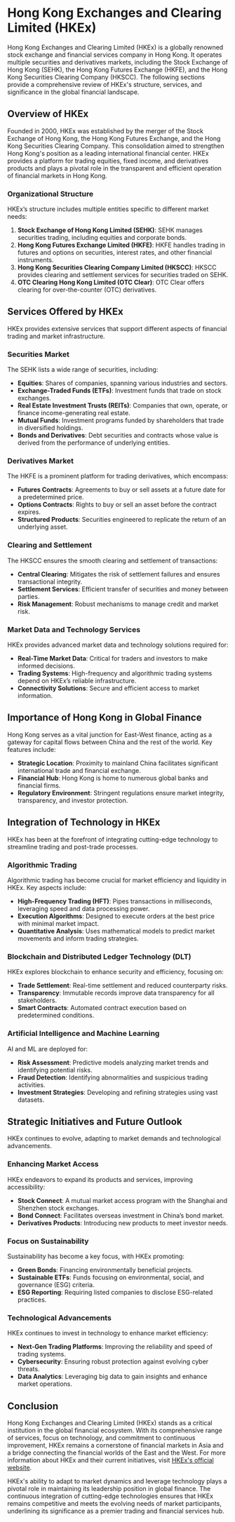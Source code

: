 # Hong Kong Exchanges and Clearing Limited (HKEx)

Hong Kong Exchanges and Clearing Limited (HKEx) is a globally renowned stock exchange and financial services company in Hong Kong. It operates multiple securities and derivatives markets, including the Stock Exchange of Hong Kong (SEHK), the Hong Kong Futures Exchange (HKFE), and the Hong Kong Securities Clearing Company (HKSCC). The following sections provide a comprehensive review of HKEx's structure, services, and significance in the global financial landscape.

## Overview of HKEx

Founded in 2000, HKEx was established by the merger of the Stock Exchange of Hong Kong, the Hong Kong Futures Exchange, and the Hong Kong Securities Clearing Company. This consolidation aimed to strengthen Hong Kong's position as a leading international financial center. HKEx provides a platform for trading equities, fixed income, and derivatives products and plays a pivotal role in the transparent and efficient operation of financial markets in Hong Kong.

### Organizational Structure

HKEx’s structure includes multiple entities specific to different market needs:

1. **Stock Exchange of Hong Kong Limited (SEHK)**: SEHK manages securities trading, including equities and corporate bonds.
2. **Hong Kong Futures Exchange Limited (HKFE)**: HKFE handles trading in futures and options on securities, interest rates, and other financial instruments.
3. **Hong Kong Securities Clearing Company Limited (HKSCC)**: HKSCC provides clearing and settlement services for securities traded on SEHK.
4. **OTC Clearing Hong Kong Limited (OTC Clear)**: OTC Clear offers clearing for over-the-counter (OTC) derivatives.

## Services Offered by HKEx

HKEx provides extensive services that support different aspects of financial trading and market infrastructure.

### Securities Market

The SEHK lists a wide range of securities, including:

- **Equities**: Shares of companies, spanning various industries and sectors.
- **Exchange-Traded Funds (ETFs)**: Investment funds that trade on stock exchanges.
- **Real Estate Investment Trusts (REITs)**: Companies that own, operate, or finance income-generating real estate.
- **Mutual Funds**: Investment programs funded by shareholders that trade in diversified holdings.
- **Bonds and Derivatives**: Debt securities and contracts whose value is derived from the performance of underlying entities.

### Derivatives Market

The HKFE is a prominent platform for trading derivatives, which encompass:

- **Futures Contracts**: Agreements to buy or sell assets at a future date for a predetermined price.
- **Options Contracts**: Rights to buy or sell an asset before the contract expires.
- **Structured Products**: Securities engineered to replicate the return of an underlying asset.

### Clearing and Settlement

The HKSCC ensures the smooth clearing and settlement of transactions:

- **Central Clearing**: Mitigates the risk of settlement failures and ensures transactional integrity.
- **Settlement Services**: Efficient transfer of securities and money between parties.
- **Risk Management**: Robust mechanisms to manage credit and market risk.

### Market Data and Technology Services

HKEx provides advanced market data and technology solutions required for:

- **Real-Time Market Data**: Critical for traders and investors to make informed decisions.
- **Trading Systems**: High-frequency and algorithmic trading systems depend on HKEx’s reliable infrastructure.
- **Connectivity Solutions**: Secure and efficient access to market information.

## Importance of Hong Kong in Global Finance

Hong Kong serves as a vital junction for East-West finance, acting as a gateway for capital flows between China and the rest of the world. Key features include:

- **Strategic Location**: Proximity to mainland China facilitates significant international trade and financial exchange.
- **Financial Hub**: Hong Kong is home to numerous global banks and financial firms.
- **Regulatory Environment**: Stringent regulations ensure market integrity, transparency, and investor protection.
  
## Integration of Technology in HKEx

HKEx has been at the forefront of integrating cutting-edge technology to streamline trading and post-trade processes.

### Algorithmic Trading

Algorithmic trading has become crucial for market efficiency and liquidity in HKEx. Key aspects include:

- **High-Frequency Trading (HFT)**: Pipes transactions in milliseconds, leveraging speed and data processing power.
- **Execution Algorithms**: Designed to execute orders at the best price with minimal market impact.
- **Quantitative Analysis**: Uses mathematical models to predict market movements and inform trading strategies.

### Blockchain and Distributed Ledger Technology (DLT)

HKEx explores blockchain to enhance security and efficiency, focusing on:

- **Trade Settlement**: Real-time settlement and reduced counterparty risks.
- **Transparency**: Immutable records improve data transparency for all stakeholders.
- **Smart Contracts**: Automated contract execution based on predetermined conditions.

### Artificial Intelligence and Machine Learning

AI and ML are deployed for:

- **Risk Assessment**: Predictive models analyzing market trends and identifying potential risks.
- **Fraud Detection**: Identifying abnormalities and suspicious trading activities.
- **Investment Strategies**: Developing and refining strategies using vast datasets.

## Strategic Initiatives and Future Outlook

HKEx continues to evolve, adapting to market demands and technological advancements.

### Enhancing Market Access

HKEx endeavors to expand its products and services, improving accessibility:

- **Stock Connect**: A mutual market access program with the Shanghai and Shenzhen stock exchanges.
- **Bond Connect**: Facilitates overseas investment in China’s bond market.
- **Derivatives Products**: Introducing new products to meet investor needs.

### Focus on Sustainability

Sustainability has become a key focus, with HKEx promoting:

- **Green Bonds**: Financing environmentally beneficial projects.
- **Sustainable ETFs**: Funds focusing on environmental, social, and governance (ESG) criteria.
- **ESG Reporting**: Requiring listed companies to disclose ESG-related practices.

### Technological Advancements

HKEx continues to invest in technology to enhance market efficiency:

- **Next-Gen Trading Platforms**: Improving the reliability and speed of trading systems.
- **Cybersecurity**: Ensuring robust protection against evolving cyber threats.
- **Data Analytics**: Leveraging big data to gain insights and enhance market operations.

## Conclusion

Hong Kong Exchanges and Clearing Limited (HKEx) stands as a critical institution in the global financial ecosystem. With its comprehensive range of services, focus on technology, and commitment to continuous improvement, HKEx remains a cornerstone of financial markets in Asia and a bridge connecting the financial worlds of the East and the West. For more information about HKEx and their current initiatives, visit [HKEx's official website](https://www.hkex.com.hk/).

HKEx's ability to adapt to market dynamics and leverage technology plays a pivotal role in maintaining its leadership position in global finance. The continuous integration of cutting-edge technologies ensures that HKEx remains competitive and meets the evolving needs of market participants, underlining its significance as a premier trading and financial services hub.